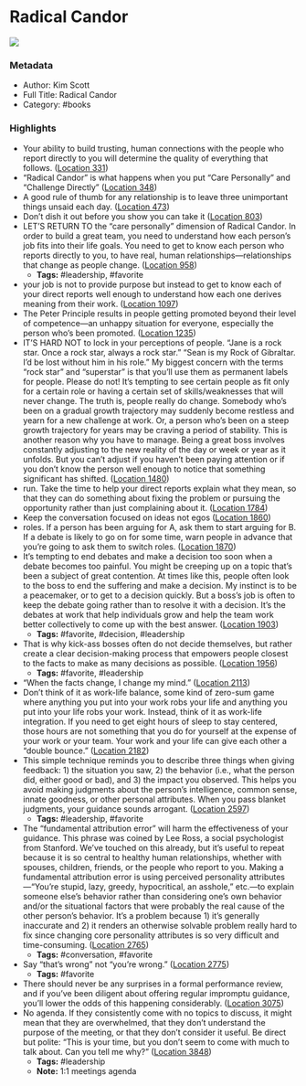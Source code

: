 # Radical Candor

![](https://images-na.ssl-images-amazon.com/images/I/411O8D1w2UL._SL200_.jpg)

### Metadata

- Author: Kim Scott
- Full Title: Radical Candor
- Category: #books

### Highlights

- Your ability to build trusting, human connections with the people who report directly to you will determine the quality of everything that follows. ([Location 331](https://readwise.io/to_kindle?action=open&asin=B01KTIEFEE&location=331))
- “Radical Candor” is what happens when you put “Care Personally” and “Challenge Directly” ([Location 348](https://readwise.io/to_kindle?action=open&asin=B01KTIEFEE&location=348))
- A good rule of thumb for any relationship is to leave three unimportant things unsaid each day. ([Location 473](https://readwise.io/to_kindle?action=open&asin=B01KTIEFEE&location=473))
- Don’t dish it out before you show you can take it ([Location 803](https://readwise.io/to_kindle?action=open&asin=B01KTIEFEE&location=803))
- LET’S RETURN TO the “care personally” dimension of Radical Candor. In order to build a great team, you need to understand how each person’s job fits into their life goals. You need to get to know each person who reports directly to you, to have real, human relationships—relationships that change as people change. ([Location 958](https://readwise.io/to_kindle?action=open&asin=B01KTIEFEE&location=958))
    - **Tags:** #leadership, #favorite
- your job is not to provide purpose but instead to get to know each of your direct reports well enough to understand how each one derives meaning from their work. ([Location 1097](https://readwise.io/to_kindle?action=open&asin=B01KTIEFEE&location=1097))
- The Peter Principle results in people getting promoted beyond their level of competence—an unhappy situation for everyone, especially the person who’s been promoted. ([Location 1235](https://readwise.io/to_kindle?action=open&asin=B01KTIEFEE&location=1235))
- IT’S HARD NOT to lock in your perceptions of people. “Jane is a rock star. Once a rock star, always a rock star.” “Sean is my Rock of Gibraltar. I’d be lost without him in his role.” My biggest concern with the terms “rock star” and “superstar” is that you’ll use them as permanent labels for people. Please do not! It’s tempting to see certain people as fit only for a certain role or having a certain set of skills/weaknesses that will never change. The truth is, people really do change. Somebody who’s been on a gradual growth trajectory may suddenly become restless and yearn for a new challenge at work. Or, a person who’s been on a steep growth trajectory for years may be craving a period of stability. This is another reason why you have to manage. Being a great boss involves constantly adjusting to the new reality of the day or week or year as it unfolds. But you can’t adjust if you haven’t been paying attention or if you don’t know the person well enough to notice that something significant has shifted. ([Location 1480](https://readwise.io/to_kindle?action=open&asin=B01KTIEFEE&location=1480))
- run. Take the time to help your direct reports explain what they mean, so that they can do something about fixing the problem or pursuing the opportunity rather than just complaining about it. ([Location 1784](https://readwise.io/to_kindle?action=open&asin=B01KTIEFEE&location=1784))
- Keep the conversation focused on ideas not egos ([Location 1860](https://readwise.io/to_kindle?action=open&asin=B01KTIEFEE&location=1860))
- roles. If a person has been arguing for A, ask them to start arguing for B. If a debate is likely to go on for some time, warn people in advance that you’re going to ask them to switch roles. ([Location 1870](https://readwise.io/to_kindle?action=open&asin=B01KTIEFEE&location=1870))
- It’s tempting to end debates and make a decision too soon when a debate becomes too painful. You might be creeping up on a topic that’s been a subject of great contention. At times like this, people often look to the boss to end the suffering and make a decision. My instinct is to be a peacemaker, or to get to a decision quickly. But a boss’s job is often to keep the debate going rather than to resolve it with a decision. It’s the debates at work that help individuals grow and help the team work better collectively to come up with the best answer. ([Location 1903](https://readwise.io/to_kindle?action=open&asin=B01KTIEFEE&location=1903))
    - **Tags:** #favorite, #decision, #leadership
- That is why kick-ass bosses often do not decide themselves, but rather create a clear decision-making process that empowers people closest to the facts to make as many decisions as possible. ([Location 1956](https://readwise.io/to_kindle?action=open&asin=B01KTIEFEE&location=1956))
    - **Tags:** #favorite, #leadership
- “When the facts change, I change my mind.” ([Location 2113](https://readwise.io/to_kindle?action=open&asin=B01KTIEFEE&location=2113))
- Don’t think of it as work-life balance, some kind of zero-sum game where anything you put into your work robs your life and anything you put into your life robs your work. Instead, think of it as work-life integration. If you need to get eight hours of sleep to stay centered, those hours are not something that you do for yourself at the expense of your work or your team. Your work and your life can give each other a “double bounce.” ([Location 2182](https://readwise.io/to_kindle?action=open&asin=B01KTIEFEE&location=2182))
- This simple technique reminds you to describe three things when giving feedback: 1) the situation you saw, 2) the behavior (i.e., what the person did, either good or bad), and 3) the impact you observed. This helps you avoid making judgments about the person’s intelligence, common sense, innate goodness, or other personal attributes. When you pass blanket judgments, your guidance sounds arrogant. ([Location 2597](https://readwise.io/to_kindle?action=open&asin=B01KTIEFEE&location=2597))
    - **Tags:** #leadership, #favorite
- The “fundamental attribution error” will harm the effectiveness of your guidance. This phrase was coined by Lee Ross, a social psychologist from Stanford. We’ve touched on this already, but it’s useful to repeat because it is so central to healthy human relationships, whether with spouses, children, friends, or the people who report to you. Making a fundamental attribution error is using perceived personality attributes—“You’re stupid, lazy, greedy, hypocritical, an asshole,” etc.—to explain someone else’s behavior rather than considering one’s own behavior and/or the situational factors that were probably the real cause of the other person’s behavior. It’s a problem because 1) it’s generally inaccurate and 2) it renders an otherwise solvable problem really hard to fix since changing core personality attributes is so very difficult and time-consuming. ([Location 2765](https://readwise.io/to_kindle?action=open&asin=B01KTIEFEE&location=2765))
    - **Tags:** #conversation, #favorite
- Say “that’s wrong” not “you’re wrong.” ([Location 2775](https://readwise.io/to_kindle?action=open&asin=B01KTIEFEE&location=2775))
    - **Tags:** #favorite
- There should never be any surprises in a formal performance review, and if you’ve been diligent about offering regular impromptu guidance, you’ll lower the odds of this happening considerably. ([Location 3075](https://readwise.io/to_kindle?action=open&asin=B01KTIEFEE&location=3075))
- No agenda. If they consistently come with no topics to discuss, it might mean that they are overwhelmed, that they don’t understand the purpose of the meeting, or that they don’t consider it useful. Be direct but polite: “This is your time, but you don’t seem to come with much to talk about. Can you tell me why?” ([Location 3848](https://readwise.io/to_kindle?action=open&asin=B01KTIEFEE&location=3848))
    - **Tags:** #leadership
    - **Note:** 1:1 meetings agenda
